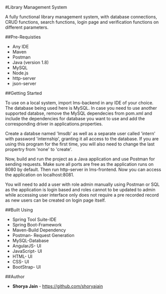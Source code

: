 #Library Management System

A fully functional library management system, with database connections, CRUD functions, search functions, login page and verification functions on different parameters. 

##Pre-Requisties
* Any IDE 
* Maven
* Postman
* Java (version 1.8)
* MySQL
* Node.js
* http-server
* json-server

##Getting Started

To use on a local system, import lms-backend in any IDE of your choice. The database being used here is MySQL. In case you need to use another supported databse, remove the MySQL dependecies from pom.xml and include the dependencies for database you want to use and add the corresponding driver in applications.properties.

Create a databse named 'lmsdb' as well as a separate user called 'intern' with password 'internship', granting it all access to the database. If you are using this program for the first time, you will also need to change the last propertry from 'none' to 'create'. 

Now, build and run the project as a Java application and use Postman for sending requests. Make sure all ports are free as the application runs on 8080 by default. Then run http-server in lms-frontend. Now you can access the application on localhost:8081. 

You will need to add a user with role admin manually using Postman or SQL as the application is login based and roles cannot to be updated to admin while accessing user interface only does not require a pre recorded record as new users can be created on login page itself.  

##Built Using
* Spring Tool Suite-IDE
* Spring Boot-Framework
* Maven-Build Dependency
* Postman- Request Generation
* MySQL-Database
* AngularJS- UI
* JavaScript- UI 
* HTML- UI
* CSS- UI
* BootStrap- UI

##Author
* **Shorya Jain** - https://github.com/shoryajain 
